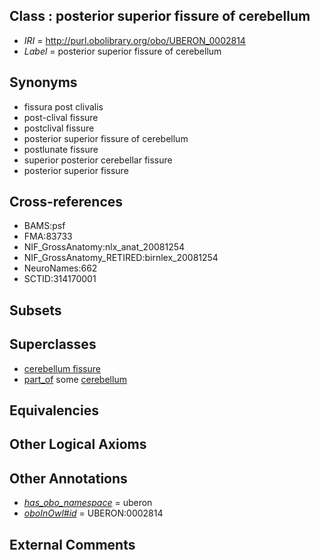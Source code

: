 
## Class : posterior superior fissure of cerebellum

 * *IRI* = http://purl.obolibrary.org/obo/UBERON_0002814
 * *Label* = posterior superior fissure of cerebellum

## Synonyms

 * fissura post clivalis
 * post-clival fissure
 * postclival fissure
 * posterior superior fissure of cerebellum
 * postlunate fissure
 * superior posterior cerebellar fissure
 * posterior superior fissure

## Cross-references

 * BAMS:psf
 * FMA:83733
 * NIF_GrossAnatomy:nlx_anat_20081254
 * NIF_GrossAnatomy_RETIRED:birnlex_20081254
 * NeuroNames:662
 * SCTID:314170001

## Subsets


## Superclasses

 * [cerebellum fissure](../../UBERON/80/UBERON_0003980.md)
 * [part_of](../../BFO/50/BFO_0000050.md) some [cerebellum](../../UBERON/37/UBERON_0002037.md)

## Equivalencies


## Other Logical Axioms


## Other Annotations

 * *[has_obo_namespace](../../ce/oboInOwl#hasOBONamespace.md)* = uberon
 * *[oboInOwl#id](../../id/oboInOwl#id.md)* = UBERON:0002814

## External Comments

